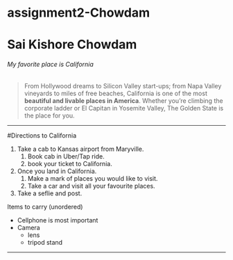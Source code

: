 # assignment2-Chowdam

# Sai Kishore Chowdam
###### My favorite place is California
> From Hollywood dreams to Silicon Valley start-ups; from Napa Valley vineyards to miles of free beaches, California is one of the most **beautiful and livable places in America**. Whether you’re climbing the corporate ladder or El Capitan in Yosemite Valley, The Golden State is the place for you.

***

#Directions to California



1. Take a cab to Kansas airport from Maryville.
    1. Book cab in Uber/Tap ride.
    2. book your ticket to California.
2. Once you land in California.
    1. Make a mark of places you would like to visit.
    2. Take a car and visit all your favourite places.
3. Take a seflie and post.



Items to carry (unordered)



* Cellphone is most important
* Camera
    * lens
    * tripod stand

***

